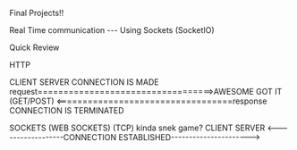Final Projects!!

Real Time communication --- Using Sockets (SocketIO)

Quick Review

HTTP

CLIENT                                   SERVER
CONNECTION IS MADE
request==================================>AWESOME GOT IT (GET/POST)
      <==================================response
CONNECTION IS TERMINATED


SOCKETS (WEB SOCKETS) (TCP)
kinda snek game?
CLIENT                                            SERVER
<------------------CONNECTION ESTABLISHED---------------------->
